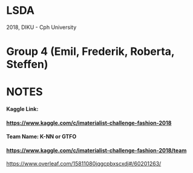 # LSDA
2018, DIKU - Cph University

# Group 4 (Emil, Frederik, Roberta, Steffen)

# NOTES

#### Kaggle Link:
#### https://www.kaggle.com/c/imaterialist-challenge-fashion-2018

#### Team Name: K-NN or GTFO
#### https://www.kaggle.com/c/imaterialist-challenge-fashion-2018/team

https://www.overleaf.com/15811080jqgcpbxscxdj#/60201263/